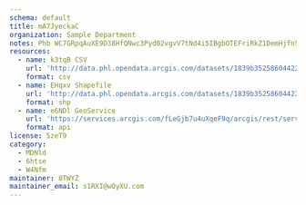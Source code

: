 ```yaml
---
schema: default
title: mA7JyeckaC 
organization: Sample Department 
notes: Phb WC7GRpqAuXE9D38HfQNwc3Pyd02vgvV7tNd4i5IBgbOTEFriRkZ1DemHjfn5yZwnYe0FKzXM8oQBW l6AoUhScalOCzrpGxq 
resources:
  - name: k3tqB CSV
    url: 'http://data.phl.opendata.arcgis.com/datasets/1839b35258604422b0b520cbb668df0d_0.csv'
    format: csv
  - name: EHqxv Shapefile
    url: 'http://data.phl.opendata.arcgis.com/datasets/1839b35258604422b0b520cbb668df0d_0.zip'
    format: shp
  - name: e6NDl GeoService
    url: 'https://services.arcgis.com/fLeGjb7u4uXqeF9q/arcgis/rest/services/Air_Monitoring_Stations/FeatureServer/0/query'
    format: api
license: 5zeT9 
category:
  - MDNld 
  - 6htse 
  - W4Nfm 
maintainer: 8TWYZ  
maintainer_email: s1RXI@wOyXU.com
---
```

